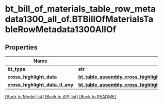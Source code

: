 # bt_bill_of_materials_table_row_metadata1300_all_of.BTBillOfMaterialsTableRowMetadata1300AllOf

## Properties
Name | Type | Description | Notes
------------ | ------------- | ------------- | -------------
**bt_type** | **str** |  | [optional] 
**cross_highlight_data** | [**bt_table_assembly_cross_highlight_data2675.BTTableAssemblyCrossHighlightData2675**](BTTableAssemblyCrossHighlightData2675.md) |  | [optional] 
**cross_highlight_data_if_any** | [**bt_table_assembly_cross_highlight_data2675.BTTableAssemblyCrossHighlightData2675**](BTTableAssemblyCrossHighlightData2675.md) |  | [optional] 

[[Back to Model list]](../README.md#documentation-for-models) [[Back to API list]](../README.md#documentation-for-api-endpoints) [[Back to README]](../README.md)


